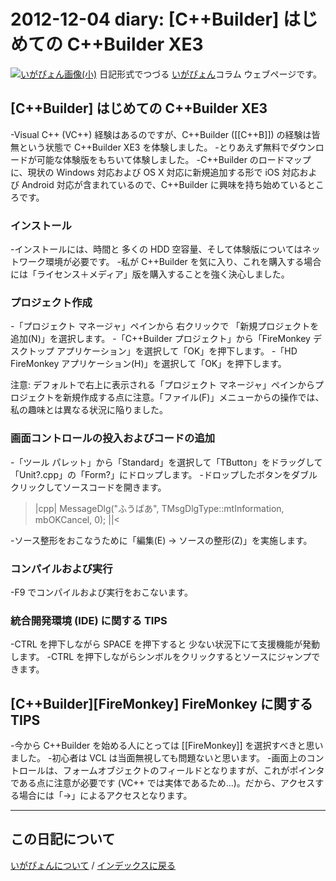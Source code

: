 2012-12-04 diary: [C++Builder] はじめての C++Builder XE3
=====================================================================================================
[![いがぴょん画像(小)](https://igapyon.github.io/diary/images/iga200306s.jpg "いがぴょん")](https://igapyon.github.io/diary/memo/memoigapyon.html) 日記形式でつづる [いがぴょん](https://igapyon.github.io/diary/memo/memoigapyon.html)コラム ウェブページです。

## [C++Builder] はじめての C++Builder XE3

-Visual C++ (VC++) 経験はあるのですが、C++Builder ([[C++B]]) の経験は皆無という状態で C++Builder XE3 を体験しました。
-とりあえず無料でダウンロードが可能な体験版をもちいて体験しました。
-C++Builder のロードマップに、現状の Windows 対応および OS X 対応に新規追加する形で iOS 対応および Android 対応が含まれているので、C++Builder に興味を持ち始めているところです。


### インストール

-インストールには、時間と 多くの HDD 空容量、そして体験版についてはネットワーク環境が必要です。
-私が C++Builder を気に入り、これを購入する場合には「ライセンス＋メディア」版を購入することを強く決心しました。


### プロジェクト作成

-「プロジェクト マネージャ」ペインから 右クリックで 「新規プロジェクトを追加(N)」を選択します。
-「C++Builder プロジェクト」から「FireMonkey デスクトップ アプリケーション」を選択して「OK」を押下します。
-「HD FireMonkey アプリケーション(H)」を選択して「OK」を押下します。

注意: デフォルトで右上に表示される「プロジェクト マネージャ」ペインからプロジェクトを新規作成する点に注意。「ファイル(F)」メニューからの操作では、私の趣味とは異なる状況に陥りました。


### 画面コントロールの投入およびコードの追加

-「ツール パレット」から「Standard」を選択して「TButton」をドラッグして「Unit?.cpp」の「Form?」にドロップします。
-ドロップしたボタンをダブルクリックしてソースコードを開きます。

>|cpp|
MessageDlg("ふうばあ", TMsgDlgType::mtInformation, mbOKCancel, 0);
||<

-ソース整形をおこなうために「編集(E) -> ソースの整形(Z)」を実施します。


### コンパイルおよび実行

-F9 でコンパイルおよび実行をおこないます。


### 統合開発環境 (IDE) に関する TIPS

-CTRL を押下しながら SPACE を押下すると 少ない状況下にて支援機能が発動します。
-CTRL を押下しながらシンボルをクリックするとソースにジャンプできます。


## [C++Builder][FireMonkey] FireMonkey に関する TIPS

-今から C++Builder を始める人にとっては [[FireMonkey]] を選択すべきと思いました。
-初心者は VCL は当面無視しても問題ないと思います。
-画面上のコントロールは、フォームオブジェクトのフィールドとなりますが、これがポインタである点に注意が必要です (VC++ では実体であるため...)。だから、アクセスする場合には「->」によるアクセスとなります。



----------------------------------------------------------------------------------------------------

## この日記について
[いがぴょんについて](http://www.igapyon.jp/igapyon/diary/memo/memoigapyon.html) / [インデックスに戻る](https://igapyon.github.io/diary/idxall.html)
